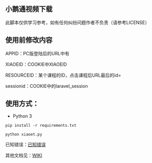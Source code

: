 小鹅通视频下载
----
此脚本仅供学习参考，如有任何纠纷问题作者不负责（请参考LICENSE）


使用前修改内容
----
APPID：PC版登陆后的URL中有

XIAOEID：COOKIE中XIAOEID

RESOURCEID：某个课程的ID，点击课程后URL最后的id=

sessionid：COOKIE中的laravel_session


使用方式：
----
* Python 3

```
pip install -r requirements.txt

python xiaoet.py
```

已知错误：[已知错误](../../wiki/已知错误)

其他文档见：[WIKI](https://github.com/Yxnt/xiaoet/wiki)
